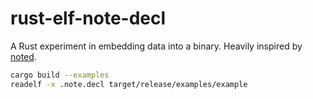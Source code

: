# rust-elf-note-decl

A Rust experiment in embedding data into a binary. Heavily inspired by [noted](https://crates.io/crates/noted).

```sh
cargo build --examples
readelf -x .note.decl target/release/examples/example
```
